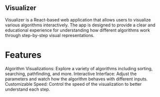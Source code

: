 ## Visualizer
Visualizer is a React-based web application that allows users to visualize various algorithms interactively. The app is designed to provide a clear and educational experience for understanding how different algorithms work through step-by-step visual representations.

# Features
Algorithm Visualizations: Explore a variety of algorithms including sorting, searching, pathfinding, and more.
Interactive Interface: Adjust the parameters and watch how the algorithm behaves with different inputs.
Customizable Speed: Control the speed of the visualization to better understand each step.
